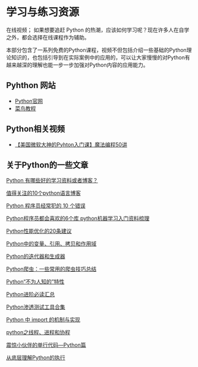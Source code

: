 # 学习与练习资源

在线视频；
如果想要追赶 Python 的热潮，应该如何学习呢？现在许多人在自学之外，都会选择在线课程作为辅助。

本部分包含了一系列免费的Python课程，视频不但包括介绍一些基础的Python理论知识的，也包括引导到在实际案例中的应用的，可以让大家慢慢的对Python有越来越深的理解也能一步一步加强对Python内容的应用能力。

## Pyhthon 网站

* [Python官网](https://www.python.org/)
* [菜鸟教程](https://www.runoob.com/python3/python3-tutorial.html)

## Python相关视频

* [【美国微软大神的Pyhton入门课】魔法编程50讲](https://www.bilibili.com/video/BV1Bt411y7Ei?from=search&seid=10357125486462609522)

## 关于Python的一些文章
 
[Python 有哪些好的学习资料或者博客？](https://www.zhihu.com/question/34907211) 

[值得关注的10个python语言博客](https:////www.cnblogs.com/Blaxon/p/4648438.html)

[Python 程序员经常犯的 10 个错误](https:////www.oschina.net/translate/top-10-mistakes-that-python-programmers-make)

[Python程序员都会喜欢的6个库 ](https:////codingpy.com/article/6-python-libraries-every-programmer-will-love/)
[python机器学习入门资料梳理](https:////michaelxiang.me/2015/12/16/python-machine-learning-list/)

[Python性能优化的20条建议](https:////xianglong.me/article/python-variable-quote-copy-and-scope/)

[Python中的变量、引用、拷贝和作用域](https:////xianglong.me/article/python-variable-quote-copy-and-scope/)

[Python的迭代器和生成器](https://link.zhihu.com/?target=https%3A//segmentfault.com/a/1190000002900850)

[Python爬虫：一些常用的爬虫技巧总结](https:////my.oschina.net/jhao104/blog/647308)

[Python“不为人知的”特性](https:////foofish.net/blog/25/python-tricks-tips)

[Python进阶必读汇总](https:////www.dongwm.com/archives/pythonjin-jie-bi-du-hui-zong/)

[Python渗透测试工具合集](https:////www.freebuf.com/sectool/94777.html)

[Python 中 import 的机制与实现](https://link.zhihu.com/?target=https%3A//github.com/Liuchang0812/slides/blob/master/pycon2015cn/README.md)

[python之线程、进程和协程](https:////www.cnblogs.com/feixuelove1009/p/5683159.html)

[震惊小伙伴的单行代码—Python篇](https://link.zhihu.com/?target=https%3A//www.shiyanlou.com/questions/4157)

[从底层理解Python的执行](https:////www.csdn.net/article/2015-05-28/2824795)

